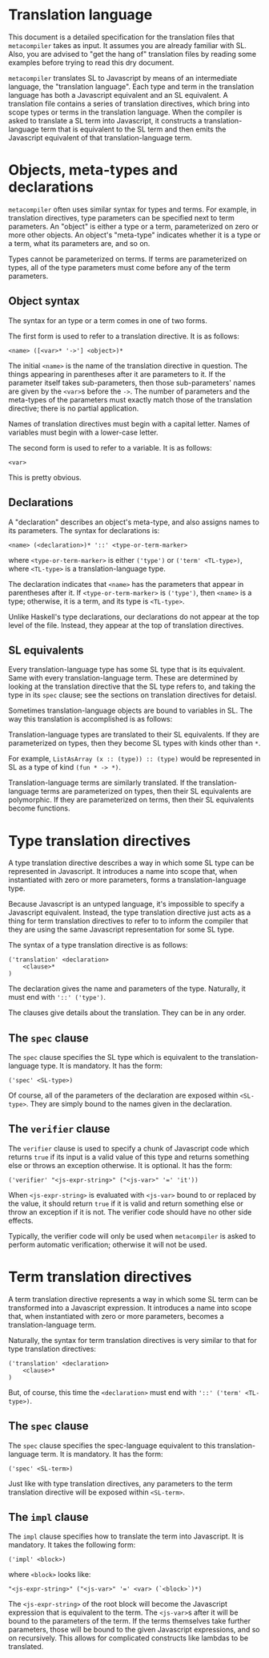 # Translation language

This document is a detailed specification for the translation files that `metacompiler` takes as input. It assumes you are already familiar with SL. Also, you are advised to "get the hang of" translation files by reading some examples before trying to read this dry document.

`metacompiler` translates SL to Javascript by means of an intermediate language, the "translation language". Each type and term in the translation language has both a Javascript equivalent and an SL equivalent. A translation file contains a series of translation directives, which bring into scope types or terms in the translation language. When the compiler is asked to translate a SL term into Javascript, it constructs a translation-language term that is equivalent to the SL term and then emits the Javascript equivalent of that translation-language term.

# Objects, meta-types and declarations

`metacompiler` often uses similar syntax for types and terms. For example, in translation directives, type parameters can be specified next to term parameters. An "object" is either a type or a term, parameterized on zero or more other objects. An object's "meta-type" indicates whether it is a type or a term, what its parameters are, and so on.

Types cannot be parameterized on terms. If terms are parameterized on types, all of the type parameters must come before any of the term parameters.

## Object syntax

The syntax for an type or a term comes in one of two forms.

The first form is used to refer to a translation directive. It is as follows:

```
<name> ([<var>* '->'] <object>)*
```

The initial `<name>` is the name of the translation directive in question. The things appearing in parentheses after it are parameters to it. If the parameter itself takes sub-parameters, then those sub-parameters' names are given by the `<var>`s before the `->`. The number of parameters and the meta-types of the parameters must exactly match those of the translation directive; there is no partial application.

Names of translation directives must begin with a capital letter. Names of variables must begin with a lower-case letter.

The second form is used to refer to a variable. It is as follows:

```
<var>
```

This is pretty obvious.

## Declarations

A "declaration" describes an object's meta-type, and also assigns names to its parameters. The syntax for declarations is:

```
<name> (<declaration>)* '::' <type-or-term-marker>
```

where `<type-or-term-marker>` is either `('type')` or `('term' <TL-type>)`, where `<TL-type>` is a translation-language type.

The declaration indicates that `<name>` has the parameters that appear in parentheses after it. If `<type-or-term-marker>` is `('type')`, then `<name>` is a type; otherwise, it is a term, and its type is `<TL-type>`.

Unlike Haskell's type declarations, our declarations do not appear at the top level of the file. Instead, they appear at the top of translation directives.

## SL equivalents

Every translation-language type has some SL type that is its equivalent. Same with every translation-language term. These are determined by looking at the translation directive that the SL type refers to, and taking the type in its `spec` clause; see the sections on translation directives for detaisl.

Sometimes translation-language objects are bound to variables in SL. The way this translation is accomplished is as follows:

Translation-language types are translated to their SL equivalents. If they are parameterized on types, then they become SL types with kinds other than `*`.

For example, `ListAsArray (x :: (type)) :: (type)` would be represented in SL as a type of kind `(fun * -> *)`.

Translation-language terms are similarly translated. If the translation-language terms are parameterized on types, then their SL equivalents are polymorphic. If they are parameterized on terms, then their SL equivalents become functions.

# Type translation directives

A type translation directive describes a way in which some SL type can be represented in Javascript. It introduces a name into scope that, when instantiated with zero or more parameters, forms a translation-language type.

Because Javascript is an untyped language, it's impossible to specify a Javascript equivalent. Instead, the type translation directive just acts as a thing for term translation directives to refer to to inform the compiler that they are using the same Javascript representation for some SL type.

The syntax of a type translation directive is as follows:

```
('translation' <declaration>
	<clause>*
)
```

The declaration gives the name and parameters of the type. Naturally, it must end with `'::' ('type')`.

The clauses give details about the translation. They can be in any order.

## The `spec` clause

The `spec` clause specifies the SL type which is equivalent to the translation-language type. It is mandatory. It has the form:

```
('spec' <SL-type>)
```

Of course, all of the parameters of the declaration are exposed within `<SL-type>`. They are simply bound to the names given in the declaration.

## The `verifier` clause

The `verifier` clause is used to specify a chunk of Javascript code which returns `true` if its input is a valid value of this type and returns something else or throws an exception otherwise. It is optional. It has the form:

```
('verifier' "<js-expr-string>" ("<js-var>" '=' 'it'))
```

When `<js-expr-string>` is evaluated with `<js-var>` bound to or replaced by the value, it should return `true` if it is valid and return something else or throw an exception if it is not. The verifier code should have no other side effects.

Typically, the verifier code will only be used when `metacompiler` is asked to perform automatic verification; otherwise it will not be used.

# Term translation directives

A term translation directive represents a way in which some SL term can be transformed into a Javascript expression. It introduces a name into scope that, when instantiated with zero or more parameters, becomes a translation-language term.

Naturally, the syntax for term translation directives is very similar to that for type translation directives:

```
('translation' <declaration>
	<clause>*
)
```

But, of course, this time the `<declaration>` must end with `'::' ('term' <TL-type>)`.

## The `spec` clause

The `spec` clause specifies the spec-language equivalent to this translation-language term. It is mandatory. It has the form:

```
('spec' <SL-term>)
```

Just like with type translation directives, any parameters to the term translation directive will be exposed within `<SL-term>`.

## The `impl` clause

The `impl` clause specifies how to translate the term into Javascript. It is mandatory. It takes the following form:

```
('impl' <block>)
```

where `<block>` looks like:

```
"<js-expr-string>" ("<js-var>" '=' <var> (`<block>`)*)
```

The `<js-expr-string>` of the root block will become the Javascript expression that is equivalent to the term. The `<js-var>`s after it will be bound to the parameters of the term. If the terms themselves take further parameters, those will be bound to the given Javascript expressions, and so on recursively. This allows for complicated constructs like lambdas to be translated.


